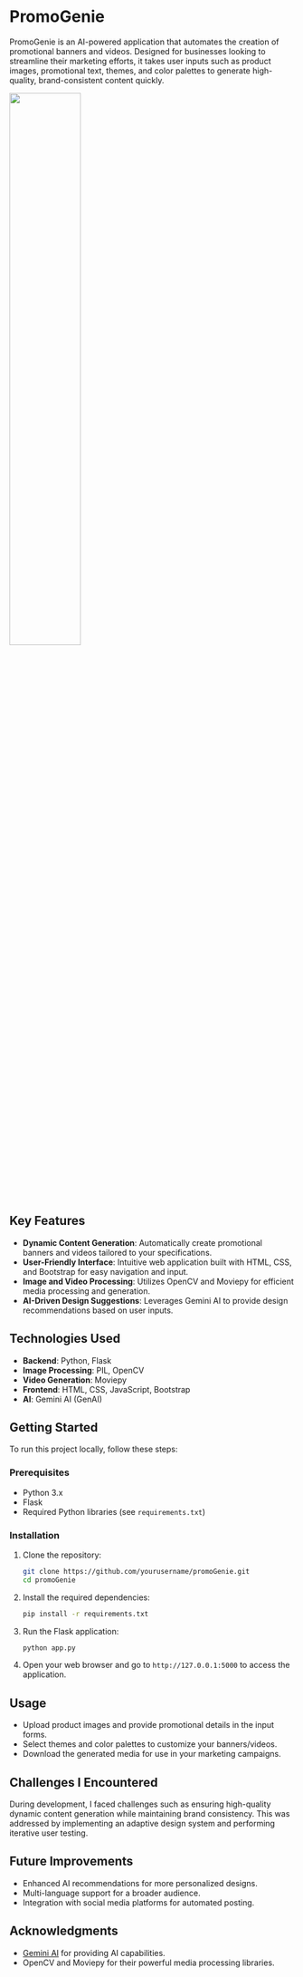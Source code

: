 # PromoGenie
PromoGenie is an AI-powered application that automates the creation of promotional banners and videos. Designed for businesses looking to streamline their marketing efforts, it takes user inputs such as product images, promotional text, themes, and color palettes to generate high-quality, brand-consistent content quickly.



<img src= "https://github.com/user-attachments/assets/0485d752-c3d0-4257-a01c-b8dde4789d08"  width="50%" height="50%">


## Key Features
- **Dynamic Content Generation**: Automatically create promotional banners and videos tailored to your specifications.
- **User-Friendly Interface**: Intuitive web application built with HTML, CSS, and Bootstrap for easy navigation and input.
- **Image and Video Processing**: Utilizes OpenCV and Moviepy for efficient media processing and generation.
- **AI-Driven Design Suggestions**: Leverages Gemini AI to provide design recommendations based on user inputs.

## Technologies Used
- **Backend**: Python, Flask
- **Image Processing**: PIL, OpenCV
- **Video Generation**: Moviepy
- **Frontend**: HTML, CSS, JavaScript, Bootstrap
- **AI**: Gemini AI (GenAI)

## Getting Started
To run this project locally, follow these steps:

### Prerequisites
- Python 3.x
- Flask
- Required Python libraries (see `requirements.txt`)

### Installation
1. Clone the repository:
   ```bash
   git clone https://github.com/yourusername/promoGenie.git
   cd promoGenie
   ```

2. Install the required dependencies:
   ```bash
   pip install -r requirements.txt
   ```

3. Run the Flask application:
   ```bash
   python app.py
   ```

4. Open your web browser and go to `http://127.0.0.1:5000` to access the application.

## Usage
- Upload product images and provide promotional details in the input forms.
- Select themes and color palettes to customize your banners/videos.
- Download the generated media for use in your marketing campaigns.

## Challenges I Encountered
During development, I faced challenges such as ensuring high-quality dynamic content generation while maintaining brand consistency. This was addressed by implementing an adaptive design system and performing iterative user testing.

## Future Improvements
- Enhanced AI recommendations for more personalized designs.
- Multi-language support for a broader audience.
- Integration with social media platforms for automated posting.

## Acknowledgments
- [Gemini AI](https://www.example.com) for providing AI capabilities.
- OpenCV and Moviepy for their powerful media processing libraries.
